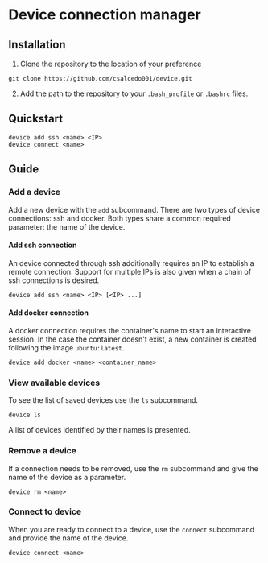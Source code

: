 # Device connection manager

## Installation

1. Clone the repository to the location of your preference

```
git clone https://github.com/csalcedo001/device.git
```

2. Add the path to the repository to your `.bash_profile` or `.bashrc` files.

## Quickstart

```
device add ssh <name> <IP>
device connect <name>
```

## Guide

### Add a device

Add a new device with the `add` subcommand. There are two types of device connections: ssh and docker. Both types share a common required parameter: the name of the device.

#### Add ssh connection

An device connected through ssh additionally requires an IP to establish a remote connection. Support for multiple IPs is also given when a chain of ssh connections is desired.

```
device add ssh <name> <IP> [<IP> ...]
```

#### Add docker connection

A docker connection requires the container's name to start an interactive session. In the case the container doesn't exist, a new container is created following the image `ubuntu:latest`.


```
device add docker <name> <container_name>
```

### View available devices

To see the list of saved devices use the `ls` subcommand.

```
device ls
```

A list of devices identified by their names is presented.

### Remove a device

If a connection needs to be removed, use the `rm` subcommand and give the name of the device as a parameter.

```
device rm <name>
```

### Connect to device

When you are ready to connect to a device, use the `connect` subcommand and provide the name of the device.

```
device connect <name>
```
